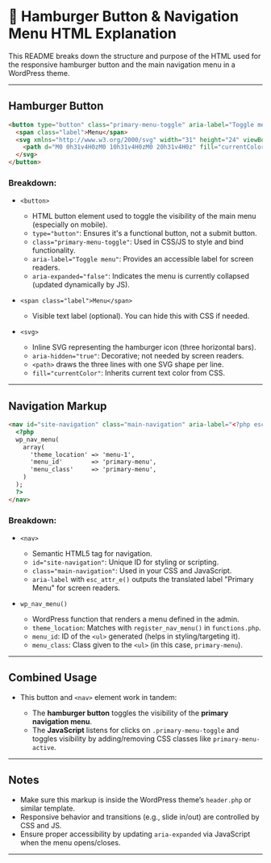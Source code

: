 # 🍔 Hamburger Button & Navigation Menu HTML Explanation

This README breaks down the structure and purpose of the HTML used for the responsive hamburger button and the main navigation menu in a WordPress theme.

---

##  Hamburger Button

```html
<button type="button" class="primary-menu-toggle" aria-label="Toggle menu" aria-expanded="false">
  <span class="label">Menu</span>
  <svg xmlns="http://www.w3.org/2000/svg" width="31" height="24" viewBox="0 0 31 24" aria-hidden="true">
    <path d="M0 0h31v4H0zM0 10h31v4H0zM0 20h31v4H0z" fill="currentColor"/>
  </svg>
</button>
```

### Breakdown:

* `<button>`

  * HTML button element used to toggle the visibility of the main menu (especially on mobile).
  * `type="button"`: Ensures it's a functional button, not a submit button.
  * `class="primary-menu-toggle"`: Used in CSS/JS to style and bind functionality.
  * `aria-label="Toggle menu"`: Provides an accessible label for screen readers.
  * `aria-expanded="false"`: Indicates the menu is currently collapsed (updated dynamically by JS).

* `<span class="label">Menu</span>`

  * Visible text label (optional). You can hide this with CSS if needed.

* `<svg>`

  * Inline SVG representing the hamburger icon (three horizontal bars).
  * `aria-hidden="true"`: Decorative; not needed by screen readers.
  * `<path>` draws the three lines with one SVG shape per line.
  * `fill="currentColor"`: Inherits current text color from CSS.

---

##  Navigation Markup

```html
<nav id="site-navigation" class="main-navigation" aria-label="<?php esc_attr_e( 'Primary Menu', 'lioncode' ); ?>">
  <?php
  wp_nav_menu(
    array(
      'theme_location' => 'menu-1',
      'menu_id'        => 'primary-menu',
      'menu_class'     => 'primary-menu',
    )
  );
  ?>
</nav>
```

###  Breakdown:

* `<nav>`

  * Semantic HTML5 tag for navigation.
  * `id="site-navigation"`: Unique ID for styling or scripting.
  * `class="main-navigation"`: Used in your CSS and JavaScript.
  * `aria-label` with `esc_attr_e()` outputs the translated label "Primary Menu" for screen readers.

* `wp_nav_menu()`

  * WordPress function that renders a menu defined in the admin.
  * `theme_location`: Matches with `register_nav_menu()` in `functions.php`.
  * `menu_id`: ID of the `<ul>` generated (helps in styling/targeting it).
  * `menu_class`: Class given to the `<ul>` (in this case, `primary-menu`).

---

##  Combined Usage

* This button and `<nav>` element work in tandem:

  * The **hamburger button** toggles the visibility of the **primary navigation menu**.
  * The **JavaScript** listens for clicks on `.primary-menu-toggle` and toggles visibility by adding/removing CSS classes like `primary-menu-active`.

---

##  Notes

* Make sure this markup is inside the WordPress theme’s `header.php` or similar template.
* Responsive behavior and transitions (e.g., slide in/out) are controlled by CSS and JS.
* Ensure proper accessibility by updating `aria-expanded` via JavaScript when the menu opens/closes.

---
